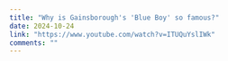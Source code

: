 ```yaml
---
title: "Why is Gainsborough's 'Blue Boy' so famous?"
date: 2024-10-24
link: "https://www.youtube.com/watch?v=ITUQuYslIWk"
comments: ""
---
```



